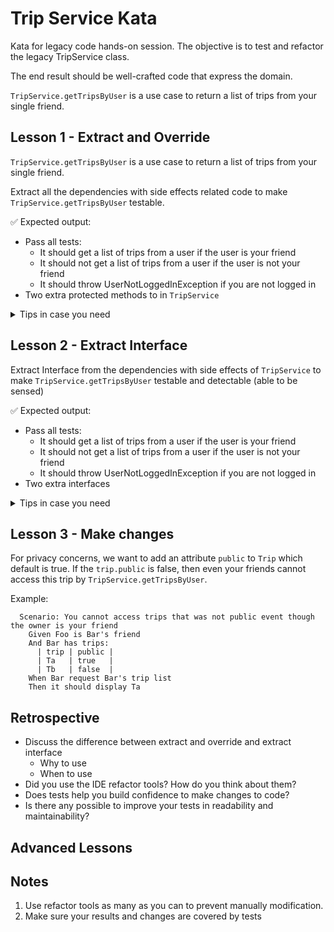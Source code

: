 # Trip Service Kata

Kata for legacy code hands-on session. The objective is to test and refactor the legacy TripService class.

The end result should be well-crafted code that express the domain.

`TripService.getTripsByUser` is a use case to return a list of trips from your single friend.

## Lesson 1 - Extract and Override

`TripService.getTripsByUser` is a use case to return a list of trips from your single friend.

Extract all the dependencies with side effects related code to make `TripService.getTripsByUser` testable.

✅ Expected output:

- Pass all tests:
  - It should get a list of trips from a user if the user is your friend
  - It should not get a list of trips from a user if the user is not your friend
  - It should throw UserNotLoggedInException if you are not logged in
- Two extra protected methods to in `TripService`

<details><summary>Tips in case you need</summary>
<p>1. Highlight the part to `getLoggedUser` and do `Extract Method` to replace with a new protected method
<p>2. Highlight the part to `findTripsByUser` and do `Extract Method` to replace with a new protected method
<p>3. Create a test file
<p>4. In the test file, create a child class of `TripService` and override the two protected methods mentioned above to return fixed data
<p>5. In the test file, create some test cases with some fake data.
</details>

## Lesson 2 - Extract Interface

Extract Interface from the dependencies with side effects of `TripService` to make `TripService.getTripsByUser` testable and detectable (able to be sensed)

✅ Expected output:

- Pass all tests:
  - It should get a list of trips from a user if the user is your friend
  - It should not get a list of trips from a user if the user is not your friend
  - It should throw UserNotLoggedInException if you are not logged in
- Two extra interfaces

<details><summary>Tips in case you need</summary>
<p>1. Create an interface `IUserSession` and put methods you need in `UserSession` into it.
<p>2. Make the `UserSession` implements the interface
<p>3. Create an interface `ITripDAO` and put methods you need in `TripDAO` into it.
<p>4. Make the `TripDAO` implements the interface
<p>5. Create a test file
<p>6. In the test file, create subclasses of the two interfaces mentioned above and return fixed data.
<p>7. In the test file, create a test case to make it fail
<p>8. In the `TripService`, dependency inject the two modules into the constructor of the `TripService`
<p>9. In the `TripService`, change the dependency modules to the interface.
<p>10. Go back to the tests, pass the subclasses you created in step 6 to the test cases and make tests pass.
</details>

## Lesson 3 - Make changes

For privacy concerns, we want to add an attribute `public` to `Trip` which default is true. If the `trip.public` is false, then even your friends cannot access this trip by `TripService.getTripsByUser`.

Example:

```gherkin
  Scenario: You cannot access trips that was not public event though the owner is your friend
    Given Foo is Bar's friend
    And Bar has trips:
      | trip | public |
      | Ta   | true   |
      | Tb   | false  |
    When Bar request Bar's trip list
    Then it should display Ta
```

## Retrospective

- Discuss the difference between extract and override and extract interface
  - Why to use
  - When to use
- Did you use the IDE refactor tools? How do you think about them?
- Does tests help you build confidence to make changes to code?
- Is there any possible to improve your tests in readability and maintainability?

## Advanced Lessons

## Notes

1. Use refactor tools as many as you can to prevent manually modification.
2. Make sure your results and changes are covered by tests
